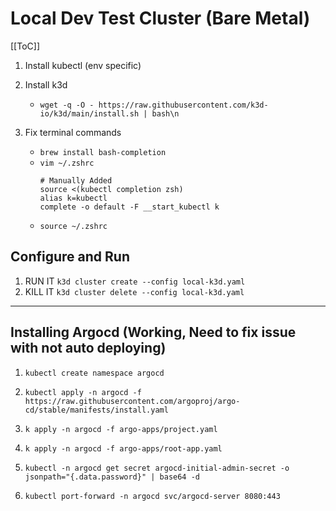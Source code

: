 # Local Dev Test Cluster (Bare Metal)

[[ToC]]

1. Install kubectl (env specific)

1. Install k3d
    - `wget -q -O - https://raw.githubusercontent.com/k3d-io/k3d/main/install.sh | bash\n`

1. Fix terminal commands
    - `brew install bash-completion`
    - `vim ~/.zshrc`
        ```
        # Manually Added
        source <(kubectl completion zsh)
        alias k=kubectl
        complete -o default -F __start_kubectl k
        ```
    - `source ~/.zshrc`

## Configure and Run
1. RUN IT `k3d cluster create --config local-k3d.yaml`
1. KILL IT `k3d cluster delete --config local-k3d.yaml`

---

## Installing Argocd (Working, Need to fix issue with not auto deploying)
1. `kubectl create namespace argocd`

1. `kubectl apply -n argocd -f https://raw.githubusercontent.com/argoproj/argo-cd/stable/manifests/install.yaml`

1. `k apply -n argocd -f argo-apps/project.yaml` 

1. `k apply -n argocd -f argo-apps/root-app.yaml`

1. `kubectl -n argocd get secret argocd-initial-admin-secret -o jsonpath="{.data.password}" | base64 -d`

1. `kubectl port-forward -n argocd svc/argocd-server 8080:443`